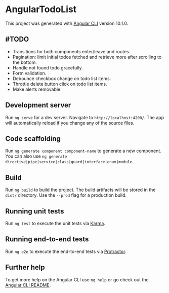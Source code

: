 # AngularTodoList

This project was generated with [Angular CLI](https://github.com/angular/angular-cli) version 10.1.0.

## #TODO

- Transitions for both components enter/leave and routes.
- Pagination: limit initial todos fetched and retrieve more after scrolling to the bottom.
- Handle not found todo gracefully.
- Form validation.
- Debounce checkbox change on todo list items.
- Throttle delete button click on todo list items.
- Make alerts removable.

## Development server

Run `ng serve` for a dev server. Navigate to `http://localhost:4200/`. The app will automatically reload if you change any of the source files.

## Code scaffolding

Run `ng generate component component-name` to generate a new component. You can also use `ng generate directive|pipe|service|class|guard|interface|enum|module`.

## Build

Run `ng build` to build the project. The build artifacts will be stored in the `dist/` directory. Use the `--prod` flag for a production build.

## Running unit tests

Run `ng test` to execute the unit tests via [Karma](https://karma-runner.github.io).

## Running end-to-end tests

Run `ng e2e` to execute the end-to-end tests via [Protractor](http://www.protractortest.org/).

## Further help

To get more help on the Angular CLI use `ng help` or go check out the [Angular CLI README](https://github.com/angular/angular-cli/blob/master/README.md).
